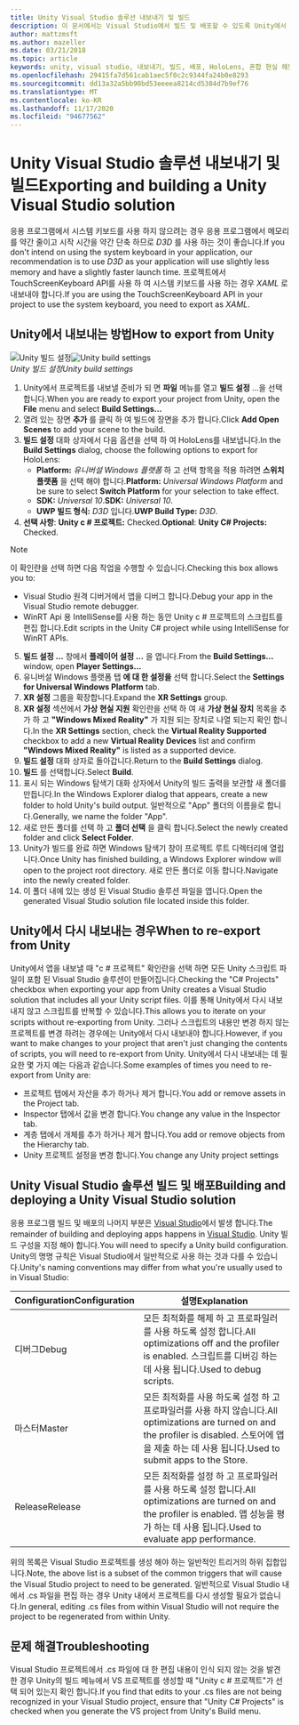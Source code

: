 ```yaml
---
title: Unity Visual Studio 솔루션 내보내기 및 빌드
description: 이 문서에서는 Visual Studio에서 빌드 및 배포할 수 있도록 Unity에서 혼합 현실 프로젝트를 내보내는 방법을 간략하게 설명 합니다.
author: mattzmsft
ms.author: mazeller
ms.date: 03/21/2018
ms.topic: article
keywords: unity, visual studio, 내보내기, 빌드, 배포, HoloLens, 혼합 현실 헤드셋, windows mixed reality 헤드셋, 가상 현실 헤드셋, UWP, 배포
ms.openlocfilehash: 29415fa7d561cab1aec5f0c2c9344fa24b0e8293
ms.sourcegitcommit: dd13a32a5bb90bd53eeeea8214cd5384d7b9ef76
ms.translationtype: MT
ms.contentlocale: ko-KR
ms.lasthandoff: 11/17/2020
ms.locfileid: "94677562"
---
```

# <a name="exporting-and-building-a-unity-visual-studio-solution"></a><span data-ttu-id="ea964-104">Unity Visual Studio 솔루션 내보내기 및 빌드</span><span class="sxs-lookup"><span data-stu-id="ea964-104">Exporting and building a Unity Visual Studio solution</span></span>

<span data-ttu-id="ea964-105">응용 프로그램에서 시스템 키보드를 사용 하지 않으려는 경우 응용 프로그램에서 메모리를 약간 줄이고 시작 시간을 약간 단축 하므로 *D3D* 를 사용 하는 것이 좋습니다.</span><span class="sxs-lookup"><span data-stu-id="ea964-105">If you don't intend on using the system keyboard in your application, our recommendation is to use *D3D* as your application will use slightly less memory and have a slightly faster launch time.</span></span> <span data-ttu-id="ea964-106">프로젝트에서 TouchScreenKeyboard API를 사용 하 여 시스템 키보드를 사용 하는 경우 *XAML* 로 내보내야 합니다.</span><span class="sxs-lookup"><span data-stu-id="ea964-106">If you are using the TouchScreenKeyboard API in your project to use the system keyboard, you need to export as *XAML*.</span></span>

## <a name="how-to-export-from-unity"></a><span data-ttu-id="ea964-107">Unity에서 내보내는 방법</span><span class="sxs-lookup"><span data-stu-id="ea964-107">How to export from Unity</span></span>

<span data-ttu-id="ea964-108">![Unity 빌드 설정](images/unitybuildsettings-300px.png)</span><span class="sxs-lookup"><span data-stu-id="ea964-108">![Unity build settings](images/unitybuildsettings-300px.png)</span></span><br>
<span data-ttu-id="ea964-109">*Unity 빌드 설정*</span><span class="sxs-lookup"><span data-stu-id="ea964-109">*Unity build settings*</span></span>

1. <span data-ttu-id="ea964-110">Unity에서 프로젝트를 내보낼 준비가 되 면 **파일** 메뉴를 열고 **빌드 설정** ...을 선택 합니다.</span><span class="sxs-lookup"><span data-stu-id="ea964-110">When you are ready to export your project from Unity, open the **File** menu and select **Build Settings...**</span></span>
2. <span data-ttu-id="ea964-111">열려 있는 장면 **추가** 를 클릭 하 여 빌드에 장면을 추가 합니다.</span><span class="sxs-lookup"><span data-stu-id="ea964-111">Click **Add Open Scenes** to add your scene to the build.</span></span>
3. <span data-ttu-id="ea964-112">**빌드 설정** 대화 상자에서 다음 옵션을 선택 하 여 HoloLens를 내보냅니다.</span><span class="sxs-lookup"><span data-stu-id="ea964-112">In the **Build Settings** dialog, choose the following options to export for HoloLens:</span></span>
   * <span data-ttu-id="ea964-113">**Platform:** *유니버설 Windows 플랫폼* 하 고 선택 항목을 적용 하려면 **스위치 플랫폼** 을 선택 해야 합니다.</span><span class="sxs-lookup"><span data-stu-id="ea964-113">**Platform:** *Universal Windows Platform* and be sure to select **Switch Platform** for your selection to take effect.</span></span>
   * <span data-ttu-id="ea964-114">**SDK:** *Universal 10*.</span><span class="sxs-lookup"><span data-stu-id="ea964-114">**SDK:** *Universal 10*.</span></span>
   * <span data-ttu-id="ea964-115">**UWP 빌드 형식:** *D3D* 입니다.</span><span class="sxs-lookup"><span data-stu-id="ea964-115">**UWP Build Type:** *D3D*.</span></span>
4. <span data-ttu-id="ea964-116">**선택 사항**: **Unity c # 프로젝트:** Checked.</span><span class="sxs-lookup"><span data-stu-id="ea964-116">**Optional**: **Unity C# Projects:** Checked.</span></span>

>[!NOTE]
><span data-ttu-id="ea964-117">이 확인란을 선택 하면 다음 작업을 수행할 수 있습니다.</span><span class="sxs-lookup"><span data-stu-id="ea964-117">Checking this box allows you to:</span></span>
>* <span data-ttu-id="ea964-118">Visual Studio 원격 디버거에서 앱을 디버그 합니다.</span><span class="sxs-lookup"><span data-stu-id="ea964-118">Debug your app in the Visual Studio remote debugger.</span></span>
>* <span data-ttu-id="ea964-119">WinRT Api 용 IntelliSense를 사용 하는 동안 Unity c # 프로젝트의 스크립트를 편집 합니다.</span><span class="sxs-lookup"><span data-stu-id="ea964-119">Edit scripts in the Unity C# project while using IntelliSense for WinRT APIs.</span></span>

5. <span data-ttu-id="ea964-120">**빌드 설정 ...** 창에서 **플레이어 설정 ...** 을 엽니다.</span><span class="sxs-lookup"><span data-stu-id="ea964-120">From the **Build Settings...** window, open **Player Settings...**</span></span>
6. <span data-ttu-id="ea964-121">유니버설 Windows 플랫폼 탭 **에 대 한 설정을** 선택 합니다.</span><span class="sxs-lookup"><span data-stu-id="ea964-121">Select the **Settings for Universal Windows Platform** tab.</span></span>
7. <span data-ttu-id="ea964-122">**XR 설정** 그룹을 확장합니다.</span><span class="sxs-lookup"><span data-stu-id="ea964-122">Expand the **XR Settings** group.</span></span>
8. <span data-ttu-id="ea964-123">**XR 설정** 섹션에서 **가상 현실 지원** 확인란을 선택 하 여 새 **가상 현실 장치** 목록을 추가 하 고 **"Windows Mixed Reality"** 가 지원 되는 장치로 나열 되는지 확인 합니다.</span><span class="sxs-lookup"><span data-stu-id="ea964-123">In the **XR Settings** section, check the **Virtual Reality Supported** checkbox to add a new **Virtual Reality Devices** list and confirm **"Windows Mixed Reality"** is listed as a supported device.</span></span>
9. <span data-ttu-id="ea964-124">**빌드 설정** 대화 상자로 돌아갑니다.</span><span class="sxs-lookup"><span data-stu-id="ea964-124">Return to the **Build Settings** dialog.</span></span>
10. <span data-ttu-id="ea964-125">**빌드** 를 선택합니다.</span><span class="sxs-lookup"><span data-stu-id="ea964-125">Select **Build**.</span></span>
11. <span data-ttu-id="ea964-126">표시 되는 Windows 탐색기 대화 상자에서 Unity의 빌드 출력을 보관할 새 폴더를 만듭니다.</span><span class="sxs-lookup"><span data-stu-id="ea964-126">In the Windows Explorer dialog that appears, create a new folder to hold Unity's build output.</span></span> <span data-ttu-id="ea964-127">일반적으로 "App" 폴더의 이름을로 합니다.</span><span class="sxs-lookup"><span data-stu-id="ea964-127">Generally, we name the folder "App".</span></span>
12. <span data-ttu-id="ea964-128">새로 만든 폴더를 선택 하 고 **폴더 선택** 을 클릭 합니다.</span><span class="sxs-lookup"><span data-stu-id="ea964-128">Select the newly created folder and click **Select Folder**.</span></span>
13. <span data-ttu-id="ea964-129">Unity가 빌드를 완료 하면 Windows 탐색기 창이 프로젝트 루트 디렉터리에 열립니다.</span><span class="sxs-lookup"><span data-stu-id="ea964-129">Once Unity has finished building, a Windows Explorer window will open to the project root directory.</span></span> <span data-ttu-id="ea964-130">새로 만든 폴더로 이동 합니다.</span><span class="sxs-lookup"><span data-stu-id="ea964-130">Navigate into the newly created folder.</span></span>
14. <span data-ttu-id="ea964-131">이 폴더 내에 있는 생성 된 Visual Studio 솔루션 파일을 엽니다.</span><span class="sxs-lookup"><span data-stu-id="ea964-131">Open the generated Visual Studio solution file located inside this folder.</span></span>

## <a name="when-to-re-export-from-unity"></a><span data-ttu-id="ea964-132">Unity에서 다시 내보내는 경우</span><span class="sxs-lookup"><span data-stu-id="ea964-132">When to re-export from Unity</span></span>

<span data-ttu-id="ea964-133">Unity에서 앱을 내보낼 때 "c # 프로젝트" 확인란을 선택 하면 모든 Unity 스크립트 파일이 포함 된 Visual Studio 솔루션이 만들어집니다.</span><span class="sxs-lookup"><span data-stu-id="ea964-133">Checking the "C# Projects" checkbox when exporting your app from Unity creates a Visual Studio solution that includes all your Unity script files.</span></span> <span data-ttu-id="ea964-134">이를 통해 Unity에서 다시 내보내지 않고 스크립트를 반복할 수 있습니다.</span><span class="sxs-lookup"><span data-stu-id="ea964-134">This allows you to iterate on your scripts without re-exporting from Unity.</span></span> <span data-ttu-id="ea964-135">그러나 스크립트의 내용만 변경 하지 않는 프로젝트를 변경 하려는 경우에는 Unity에서 다시 내보내야 합니다.</span><span class="sxs-lookup"><span data-stu-id="ea964-135">However, if you want to make changes to your project that aren't just changing the contents of scripts, you will need to re-export from Unity.</span></span> <span data-ttu-id="ea964-136">Unity에서 다시 내보내는 데 필요한 몇 가지 예는 다음과 같습니다.</span><span class="sxs-lookup"><span data-stu-id="ea964-136">Some examples of times you need to re-export from Unity are:</span></span>
* <span data-ttu-id="ea964-137">프로젝트 탭에서 자산을 추가 하거나 제거 합니다.</span><span class="sxs-lookup"><span data-stu-id="ea964-137">You add or remove assets in the Project tab.</span></span>
* <span data-ttu-id="ea964-138">Inspector 탭에서 값을 변경 합니다.</span><span class="sxs-lookup"><span data-stu-id="ea964-138">You change any value in the Inspector tab.</span></span>
* <span data-ttu-id="ea964-139">계층 탭에서 개체를 추가 하거나 제거 합니다.</span><span class="sxs-lookup"><span data-stu-id="ea964-139">You add or remove objects from the Hierarchy tab.</span></span>
* <span data-ttu-id="ea964-140">Unity 프로젝트 설정을 변경 합니다.</span><span class="sxs-lookup"><span data-stu-id="ea964-140">You change any Unity project settings</span></span>

## <a name="building-and-deploying-a-unity-visual-studio-solution"></a><span data-ttu-id="ea964-141">Unity Visual Studio 솔루션 빌드 및 배포</span><span class="sxs-lookup"><span data-stu-id="ea964-141">Building and deploying a Unity Visual Studio solution</span></span>

<span data-ttu-id="ea964-142">응용 프로그램 빌드 및 배포의 나머지 부분은 [Visual Studio](../platform-capabilities-and-apis/using-visual-studio.md)에서 발생 합니다.</span><span class="sxs-lookup"><span data-stu-id="ea964-142">The remainder of building and deploying apps happens in [Visual Studio](../platform-capabilities-and-apis/using-visual-studio.md).</span></span> <span data-ttu-id="ea964-143">Unity 빌드 구성을 지정 해야 합니다.</span><span class="sxs-lookup"><span data-stu-id="ea964-143">You will need to specify a Unity build configuration.</span></span> <span data-ttu-id="ea964-144">Unity의 명명 규칙은 Visual Studio에서 일반적으로 사용 하는 것과 다를 수 있습니다.</span><span class="sxs-lookup"><span data-stu-id="ea964-144">Unity's naming conventions may differ from what you're usually used to in Visual Studio:</span></span>

|  <span data-ttu-id="ea964-145">Configuration</span><span class="sxs-lookup"><span data-stu-id="ea964-145">Configuration</span></span>  |  <span data-ttu-id="ea964-146">설명</span><span class="sxs-lookup"><span data-stu-id="ea964-146">Explanation</span></span> | 
|----------|----------|
|  <span data-ttu-id="ea964-147">디버그</span><span class="sxs-lookup"><span data-stu-id="ea964-147">Debug</span></span>  |  <span data-ttu-id="ea964-148">모든 최적화를 해제 하 고 프로파일러를 사용 하도록 설정 합니다.</span><span class="sxs-lookup"><span data-stu-id="ea964-148">All optimizations off and the profiler is enabled.</span></span> <span data-ttu-id="ea964-149">스크립트를 디버깅 하는 데 사용 됩니다.</span><span class="sxs-lookup"><span data-stu-id="ea964-149">Used to debug scripts.</span></span> | 
|  <span data-ttu-id="ea964-150">마스터</span><span class="sxs-lookup"><span data-stu-id="ea964-150">Master</span></span>  |  <span data-ttu-id="ea964-151">모든 최적화를 사용 하도록 설정 하 고 프로파일러를 사용 하지 않습니다.</span><span class="sxs-lookup"><span data-stu-id="ea964-151">All optimizations are turned on and the profiler is disabled.</span></span> <span data-ttu-id="ea964-152">스토어에 앱을 제출 하는 데 사용 됩니다.</span><span class="sxs-lookup"><span data-stu-id="ea964-152">Used to submit apps to the Store.</span></span> | 
|  <span data-ttu-id="ea964-153">Release</span><span class="sxs-lookup"><span data-stu-id="ea964-153">Release</span></span>  |  <span data-ttu-id="ea964-154">모든 최적화를 설정 하 고 프로파일러를 사용 하도록 설정 합니다.</span><span class="sxs-lookup"><span data-stu-id="ea964-154">All optimizations are turned on and the profiler is enabled.</span></span> <span data-ttu-id="ea964-155">앱 성능을 평가 하는 데 사용 됩니다.</span><span class="sxs-lookup"><span data-stu-id="ea964-155">Used to evaluate app performance.</span></span> | 

<span data-ttu-id="ea964-156">위의 목록은 Visual Studio 프로젝트를 생성 해야 하는 일반적인 트리거의 하위 집합입니다.</span><span class="sxs-lookup"><span data-stu-id="ea964-156">Note, the above list is a subset of the common triggers that will cause the Visual Studio project to need to be generated.</span></span> <span data-ttu-id="ea964-157">일반적으로 Visual Studio 내에서 .cs 파일을 편집 하는 경우 Unity 내에서 프로젝트를 다시 생성할 필요가 없습니다.</span><span class="sxs-lookup"><span data-stu-id="ea964-157">In general, editing .cs files from within Visual Studio will not require the project to be regenerated from within Unity.</span></span>

## <a name="troubleshooting"></a><span data-ttu-id="ea964-158">문제 해결</span><span class="sxs-lookup"><span data-stu-id="ea964-158">Troubleshooting</span></span>

<span data-ttu-id="ea964-159">Visual Studio 프로젝트에서 .cs 파일에 대 한 편집 내용이 인식 되지 않는 것을 발견 한 경우 Unity의 빌드 메뉴에서 VS 프로젝트를 생성할 때 "Unity c # 프로젝트"가 선택 되어 있는지 확인 합니다.</span><span class="sxs-lookup"><span data-stu-id="ea964-159">If you find that edits to your .cs files are not being recognized in your Visual Studio project, ensure that "Unity C# Projects" is checked when you generate the VS project from Unity's Build menu.</span></span>
